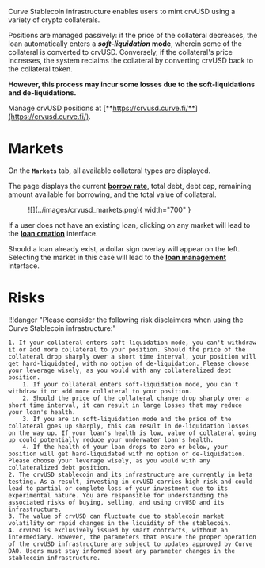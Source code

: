Curve Stablecoin infrastructure enables users to mint crvUSD using a variety of crypto collaterals.

Positions are managed passively: if the price of the collateral decreases, the loan automatically enters a ***soft-liquidation* mode**, wherein some of the collateral is converted to crvUSD. Conversely, if the collateral's price increases, the system reclaims the collateral by converting crvUSD back to the collateral token.

**However, this process may incur some losses due to the soft-liquidations and de-liquidations.**

Manage crvUSD positions at [**https://crvusd.curve.fi/**](https://crvusd.curve.fi/).



# **Markets**
On the **`Markets`** tab, all available collateral types are displayed.

The page displays the current [**borrow rate**](./loan-details.md#borrow-rate), total debt, debt cap, remaining amount available for borrowing, and the total value of collateral.

<figure markdown>
  ![](../images/crvusd_markets.png){ width="700" }
  <figcaption></figcaption>
</figure>


If a user does not have an existing loan, clicking on any market will lead to the [**loan creation**](./loan-creation.md#loan-creation) interface.

Should a loan already exist, a dollar sign overlay will appear on the left. Selecting the market in this case will lead to the [**loan management**](./loan-creation.md#loan-management) interface.



# **Risks**

!!!danger "Please consider the following risk disclaimers when using the Curve Stablecoin infrastructure:"

    1. If your collateral enters soft-liquidation mode, you can't withdraw it or add more collateral to your position. Should the price of the collateral drop sharply over a short time interval, your position will get hard-liquidated, with no option of de-liquidation. Please choose your leverage wisely, as you would with any collateralized debt position.
        1. If your collateral enters soft-liquidation mode, you can't withdraw it or add more collateral to your position.
        2. Should the price of the collateral change drop sharply over a short time interval, it can result in large losses that may reduce your loan's health.
        3. If you are in soft-liquidation mode and the price of the collateral goes up sharply, this can result in de-liquidation losses on the way up. If your loan's health is low, value of collateral going up could potentially reduce your underwater loan's health.
        4. If the health of your loan drops to zero or below, your position will get hard-liquidated with no option of de-liquidation. Please choose your leverage wisely, as you would with any collateralized debt position.
    2. The crvUSD stablecoin and its infrastructure are currently in beta testing. As a result, investing in crvUSD carries high risk and could lead to partial or complete loss of your investment due to its experimental nature. You are responsible for understanding the associated risks of buying, selling, and using crvUSD and its infrastructure.
    3. The value of crvUSD can fluctuate due to stablecoin market volatility or rapid changes in the liquidity of the stablecoin.
    4. crvUSD is exclusively issued by smart contracts, without an intermediary. However, the parameters that ensure the proper operation of the crvUSD infrastructure are subject to updates approved by Curve DAO. Users must stay informed about any parameter changes in the stablecoin infrastructure.


